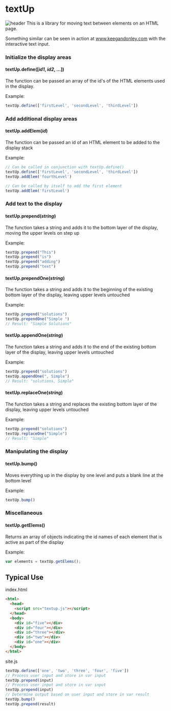 # textUp
![header](https://raw.githubusercontent.com/keegandonley/textUp/master/TextUp.png?token=AMHMkw0_enl62L9qc48OEqWRFiBPMSr9ks5YDwsjwA%3D%3D)
This is a library for moving text between elements on an HTML page.

Something similar can be seen in action at www.keegandonley.com with the interactive text input.

### Initialize the display areas
#### textUp.define([*id1*, *id2*, ...])
The function can be passed an array of the id's of the HTML elements used in the display.

Example:
```javascript
textUp.define(['firstLevel', 'secondLevel', 'thirdLevel'])
```

### Add additional display areas
#### textUp.addElem(*id*)
The function can be passed an id of an HTML element to be added to the display stack

Example:
```javascript
// Can be called in conjunction with textUp.define()
textUp.define(['firstLevel', 'secondLevel', 'thirdLevel'])
textUp.addElem('fourthLevel')

// Can be called by itself to add the first element
textUp.addElem('firstLevel')
```

### Add text to the display
#### textUp.prepend(*string*)
The function takes a string and adds it to the bottom layer of the display, moving the upper levels on step up

Example:
```javascript
textUp.prepend("This")
textUp.prepend("is")
textUp.prepend("adding")
textUp.prepend("text")
```

#### textUp.prependOne(*string*)
The function takes a string and adds it to the beginning of the existing bottom layer of the display, leaving upper levels untouched

Example:
```javascript
textUp.prepend("solutions")
textUp.prependOne("Simple ")
// Result: "Simple Solutions"
```

#### textUp.appendOne(*string*)
The function takes a string and adds it to the end of the existing bottom layer of the display, leaving upper levels untouched

Example:
```javascript
textUp.prepend("solutions")
textUp.appendOne(", Simple")
// Result: "solutions, Simple"
```

#### textUp.replaceOne(*string*)
The function takes a string and replaces the existing bottom layer of the display, leaving upper levels untouched

Example:
```javascript
textUp.prepend("solutions")
textUp.replaceOne("Simple")
// Result: "Simple"
```

### Manipulating the display
#### textUp.bump()
Moves everything up in the display by one level and puts a blank line at the bottom level

Example:
```javascript
textUp.bump()
```

### Miscellaneous
#### textUp.getElems()
Returns an array of objects indicating the id names of each element that is active as part of the display

Example:
```javascript
var elements = textUp.getElems();
```

## Typical Use

index.html
```html
<html>
  <head>
    <script src="textup.js"></script>
  </head>
  <body>
    <div id="five"></div>
    <div id="four"></div>
    <div id="three"></div>
    <div id="two"></div>
    <div id="one"></div>
  </body>
</html>
```
site.js
```javascript
textUp.define(['one', 'two', 'three', 'four', 'five'])
// Process user input and store in var input
textUp.prepend(input)
// Process user input and store in var input
textUp.prepend(input)
// Determine output based on user input and store in var result
textUp.bump()
textUp.prepend(result)
```
